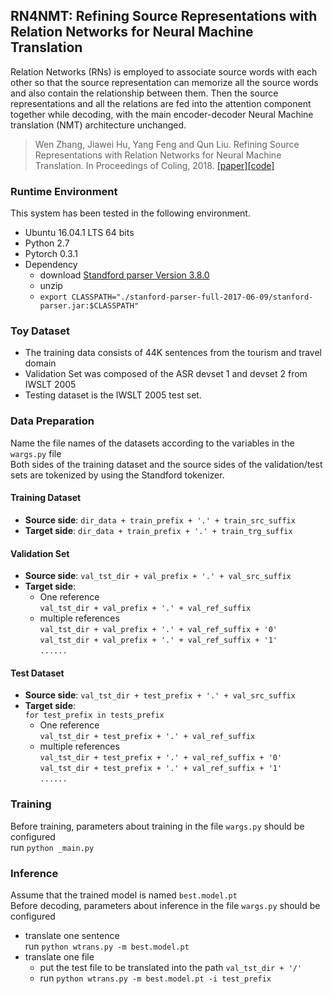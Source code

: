
## RN4NMT: Refining Source Representations with Relation Networks for Neural Machine Translation

Relation Networks (RNs) is employed to associate source words with each other so that the source representation can memorize all the source words and also contain the relationship between them. Then the source representations and all the relations are fed into the attention component together while decoding, with the main encoder-decoder Neural Machine translation (NMT) architecture unchanged.

> Wen Zhang, Jiawei Hu, Yang Feng and Qun Liu. Refining Source Representations with Relation Networks for Neural Machine Translation. In Proceedings of Coling, 2018. [\[paper\]](http://www.aclweb.org/anthology/C18-1110)[\[code\]](https://github.com/ictnlp/RN4NMT)

### Runtime Environment
This system has been tested in the following environment.
+ Ubuntu 16.04.1 LTS 64 bits
+ Python 2.7
+ Pytorch 0.3.1
+ Dependency
	<!-- + download [Standford parser Version 3.8.0](https://nlp.stanford.edu/software/stanford-parser-full-2017-06-09.zip) -->
	+ download [Standford parser Version 3.8.0](https://nlp.stanford.edu/software/stanford-parser-full-2018-02-27.zip)
	+ unzip
	+ ``export CLASSPATH="./stanford-parser-full-2017-06-09/stanford-parser.jar:$CLASSPATH"``

### Toy Dataset
+ The training data consists of 44K sentences from the tourism and travel domain
+ Validation Set was composed of the ASR devset 1 and devset 2 from IWSLT 2005
+ Testing dataset is the IWSLT 2005 test set.

### Data Preparation
Name the file names of the datasets according to the variables in the ``wargs.py`` file  
Both sides of the training dataset and the source sides of the validation/test sets are tokenized by using the Standford tokenizer.

#### Training Dataset

+ **Source side**: ``dir_data + train_prefix + '.' + train_src_suffix``  
+ **Target side**: ``dir_data + train_prefix + '.' + train_trg_suffix``  

#### Validation Set

+ **Source side**: ``val_tst_dir + val_prefix + '.' + val_src_suffix``    
+ **Target side**:  
	+ One reference  
``val_tst_dir + val_prefix + '.' + val_ref_suffix``  
	+ multiple references  
``val_tst_dir + val_prefix + '.' + val_ref_suffix + '0'``  
``val_tst_dir + val_prefix + '.' + val_ref_suffix + '1'``  
``......``

#### Test Dataset
+ **Source side**: ``val_tst_dir + test_prefix + '.' + val_src_suffix``  
+ **Target side**:  
``for test_prefix in tests_prefix``
	+ One reference  
``val_tst_dir + test_prefix + '.' + val_ref_suffix``  
	+ multiple references  
``val_tst_dir + test_prefix + '.' + val_ref_suffix + '0'``  
``val_tst_dir + test_prefix + '.' + val_ref_suffix + '1'``  
``......``
 
### Training
Before training, parameters about training in the file ``wargs.py`` should be configured  
run ``python _main.py``

### Inference
Assume that the trained model is named ``best.model.pt``  
Before decoding, parameters about inference in the file ``wargs.py`` should be configured  
+ translate one sentence  
run ``python wtrans.py -m best.model.pt``
+ translate one file  
	+ put the test file to be translated into the path ``val_tst_dir + '/'``  
	+ run ``python wtrans.py -m best.model.pt -i test_prefix``








